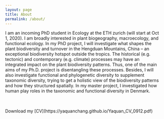 ```yaml
---
layout: page
title: About 
permalink: /about/
---
```

I am an incoming PhD student in Ecology at the ETH zurich (will start at Oct 1, 2020). I am broadly interested in plant biogeography, macroecology, and functional ecology. In my PhD project, I will investigate what shapes the plant biodiversity and turnover in the Hengduan Mountains, China – an exceptional biodiversity hotspot outside the tropics. The historical (e.g. tectonic) and contemporary (e.g. climate) processes may have an integrated impact on the plant biodiversity patterns. Thus, one of the main aims of my Ph.D. project is disentangling these processes. Besides, I will also investigate functional and phylogenetic diversity to supplement taxonomic diversity, trying to get a holistic view of the biodiversity patterns and how they structured spatially. In my master project, I investigated how human play roles in the taxonomic and functional diversity in Denmark. 

<br>
<br>
Download my [CV](https://yaquanchang.github.io/Yaquan_CV_0912.pdf)
<br>
 
